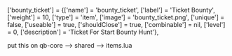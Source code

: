 ['bounty_ticket']      = {['name'] = 'bounty_ticket',         ['label'] = 'Ticket Bounty',    ['weight'] = 10,  ['type'] = 'item', ['image'] = 'bounty_ticket.png',         ['unique'] = false,  ['useable'] = true,  ['shouldClose'] = true, ['combinable'] = nil, ['level'] = 0, ['description'] = 'Ticket For Start Bounty Hunt'},


put this on qb-core --> shared --> items.lua